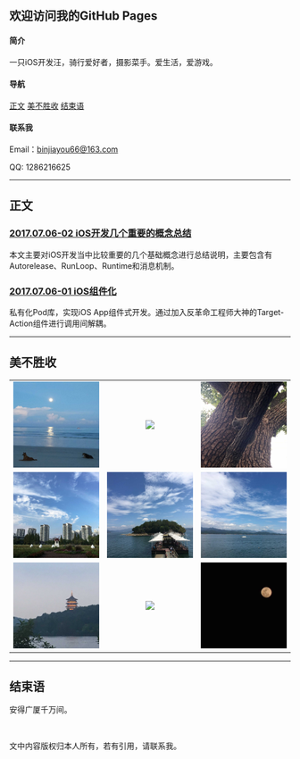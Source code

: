 ## 欢迎访问我的GitHub Pages

#### 简介

一只iOS开发汪，骑行爱好者，摄影菜手。爱生活，爱游戏。

#### 导航

<a href='#content'>正文</a> 	<a href='photos'>美不胜收</a>		<a href='#end'>结束语</a>

#### 联系我

Email：binjiayou66@163.com

QQ: 1286216625

<hr>

<a id="content" name="content"></a>

## 正文

### [2017.07.06-02 iOS开发几个重要的概念总结](iOS/AutoreleasRuntimeRunloopMessage.md)

本文主要对iOS开发当中比较重要的几个基础概念进行总结说明，主要包含有Autorelease、RunLoop、Runtime和消息机制。

### [2017.07.06-01 iOS组件化](iOS/Modulization.md)

私有化Pod库，实现iOS App组件式开发。通过加入反革命工程师大神的Target-Action组件进行调用间解耦。

<hr>

<a id="photos" name="photos"></a>

## 美不胜收

<table width="100%" style="text-align: center">

<tr style="margin: 0 auto">

<td style="width: 33.3%;"><img style="width: 300px" src="resources/images/photos/01.jpg"></td>
<td style="width: 33.3%;"><img style="width: 300px" src="resources/images/photos/02.jpg"></td>
<td style="width: 33.3%;"><img style="width: 300px" src="resources/images/photos/03.jpg"></td>


</tr>
<tr style="margin: 0 auto">

<td style="width: 33.3%;"><img style="width: 300px" src="resources/images/photos/04.jpg"></td>

<td style="width: 33.3%;"><img style="width: 300px" src="resources/images/photos/05.jpg"></td>
<td style="width: 33.3%;"><img style="width: 300px" src="resources/images/photos/06.jpg"></td>


</tr>

<tr>

<td style="width: 33.3%;"><img style="width: 300px" src="resources/images/photos/07.JPG"></td>
<td style="width: 33.3%;"><img style="width: 300px" src="resources/images/photos/08.jpg"></td>

<td style="width: 33.3%;"><img style="width: 300px" src="resources/images/photos/09.jpg"></td>

</tr>

</table>

<hr>

<a id="end" name="end"></a>

## 结束语

安得广厦千万间。

<br>

文中内容版权归本人所有，若有引用，请联系我。